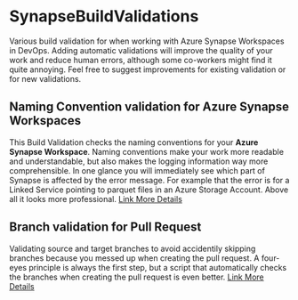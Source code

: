 # SynapseBuildValidations
Various build validation for when working with Azure Synapse Workspaces in DevOps. Adding automatic validations will improve the quality of your work and reduce human errors, although some co-workers might find it quite annoying. Feel free to suggest improvements for existing validation or for new validations. 

## Naming Convention validation for Azure Synapse Workspaces
This Build Validation checks the naming conventions for your **Azure Synapse Workspace**. Naming conventions make your work more readable and understandable, but also makes the logging information way more comprehensible. In one glance you will immediately see which part of Synapse is affected by the error message. For example that the error is for a Linked Service pointing to parquet files in an Azure Storage Account. Above all it looks more professional. [Link More Details](https://github.com/ssisjoost/SynapseBuildValidations/edit/main/README.md)

## Branch validation for Pull Request
Validating source and target branches to avoid accidentily skipping branches because you messed up when creating the pull request. A four-eyes principle is always the first step, but a script that automatically checks the branches when creating the pull request is even better. [Link More Details](https://github.com/ssisjoost/SynapseBuildValidations/edit/main/README.md)
